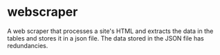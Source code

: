 # webscraper
A web scraper that processes a site's HTML and extracts the data in the tables and stores it in a json file.
The data stored in the JSON file has redundancies.
